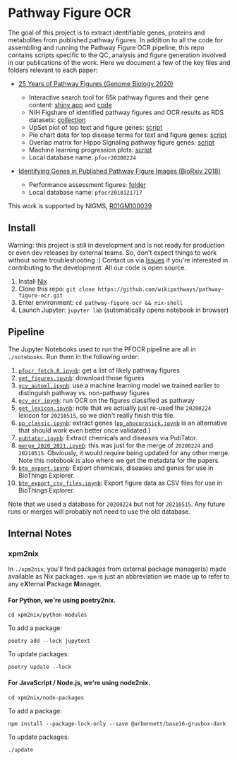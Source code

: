 # Pathway Figure OCR

The goal of this project is to extract identifiable genes, proteins and metabolites from published pathway figures. In addition to all the code for assembling and running the Pathway Figure OCR pipeline, this repo contains scripts specific to the QC, analysis and figure generation involved in our publications of the work. Here we document a few of the key files and folders relevant to each paper:

- [25 Years of Pathway Figures (Genome Biology 2020)](https://genomebiology.biomedcentral.com/articles/10.1186/s13059-020-02181-2)

  - Interactive search tool for 65k pathway figures and their gene content: [shiny app](https://gladstone-bioinformatics.shinyapps.io/shiny-25years) and [code](shiny-25years)
  - NIH Figshare of identified pathway figures and OCR results as RDS datasets: [collection](https://doi.org/10.35092/yhjc.c.5005697)
  - UpSet plot of top text and figure genes: [script](pfocr_qc.R#L681)
  - Pie chart data for top disease terms for text and figure genes: [script](pfocr-gmt-enrich.R#L329)
  - Overlap matrix for Hippo Signaling pathway figure genes: [script](matrix-visualization.R)
  - Machine learning progression plots: [script](pfocr_qc.R#L154)
  - Local database name: `pfocr20200224`

- [Identifying Genes in Published Pathway Figure Images (BioRxiv 2018)](https://www.biorxiv.org/content/10.1101/379446v1)
  - Performance assessment figures: [folder](performance)
  - Local database name: `pfocr2018121717`

This work is supported by NIGMS, [R01GM100039](https://app.dimensions.ai/details/grant/grant.2521530)

## Install

Warning: this project is still in development and is not ready for production or even dev releases by external teams. So, don't expect things to work without some troubleshooting :)
Contact us via [Issues](https://github.com/wikipathways/pathway-figure-ocr/issues) if you're interested in contributing to the development. All our code is open source.

1. Install [Nix](https://nixos.org/nixos/nix-pills/install-on-your-running-system.html#idm140737316672400)
2. Clone this repo: `git clone https://github.com/wikipathways/pathway-figure-ocr.git`
3. Enter environment: `cd pathway-figure-ocr && nix-shell`
4. Launch Jupyter: `jupyter lab` (automatically opens notebook in browser)

## Pipeline

The Jupyter Notebooks used to run the PFOCR pipeline are all in `./notebooks`. Run them in the following order:

1. [`pfocr_fetch.R.ipynb`](https://github.com/wikipathways/pathway-figure-ocr/blob/master/notebooks/pfocr_fetch.R.ipynb): get a list of likely pathway figures
2. [`get_figures.ipynb`](https://github.com/wikipathways/pathway-figure-ocr/blob/master/notebooks/get_figures.ipynb): download those figures
3. [`gcv_automl.ipynb`](https://github.com/wikipathways/pathway-figure-ocr/blob/master/notebooks/gcv_automl.ipynb): use a machine learning model we trained earlier to distinguish pathway vs. non-pathway figures
4. [`gcv_ocr.ipynb`](https://github.com/wikipathways/pathway-figure-ocr/blob/master/notebooks/gcv_ocr.ipynb): run OCR on the figures classified as pathway
5. [`get_lexicon.ipynb`](https://github.com/wikipathways/pathway-figure-ocr/blob/master/notebooks/get_lexicon.ipynb): note that we actually just re-used the `20200224` lexicon for `20210515`, so we didn't really finish this file.
6. [`pp_classic.ipynb`](https://github.com/wikipathways/pathway-figure-ocr/blob/master/notebooks/pp_classic.ipynb): extract genes ([`pp_ahocorasick.ipynb`](https://github.com/wikipathways/pathway-figure-ocr/blob/master/notebooks/pp_ahocorasick.ipynb) is an alternative that should work even better once validated.)
7. [`pubtator.ipynb`](https://github.com/wikipathways/pathway-figure-ocr/blob/master/notebooks/pubtator.ipynb): Extract chemicals and diseases via PubTator.
8. [`merge_2020_2021.ipynb`](https://github.com/wikipathways/pathway-figure-ocr/blob/master/notebooks/merge_2020_2021.ipynb): this was just for the merge of `20200224` and `20210515`. Obviously, it would require being updated for any other merge. Note this notebook is also where we get the metadata for the papers.
9. [`bte_export.ipynb`](https://github.com/wikipathways/pathway-figure-ocr/blob/master/notebooks/bte_export.ipynb): Export chemicals, diseases and genes for use in BioThings Explorer.
10. [`bte_export_csv_files.ipynb`](https://github.com/wikipathways/pathway-figure-ocr/blob/master/notebooks/bte_export_csv_files.ipynb): Export figure data as CSV files for use in BioThings Explorer.

Note that we used a database for `20200224` but not for `20210515`. Any future runs or merges will probably not need to use the old database.

## Internal Notes

### xpm2nix

In `./xpm2nix`, you'll find packages from external package manager(s) made available as Nix packages. `xpm` is just an abbreviation we made up to refer to any e**X**ternal **P**ackage **M**anager.

#### For Python, we're using poetry2nix.

```
cd xpm2nix/python-modules
```

To add a package:

```
poetry add --lock jupytext
```

To update packages:

```
poetry update --lock
```

#### For JavaScript / Node.js, we're using node2nix.

```
cd xpm2nix/node-packages
```

To add a package:

```
npm install --package-lock-only --save @arbennett/base16-gruvbox-dark
```

To update packages:

```
./update
```

